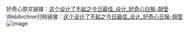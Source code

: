 好奇心原文链接：[这个设计了不起之今日最佳_设计_好奇心日报-胡莹 ](https://www.qdaily.com/articles/11343.html)
WebArchive归档链接：[这个设计了不起之今日最佳_设计_好奇心日报-胡莹 ](http://web.archive.org/web/20190623164325/https://www.qdaily.com/articles/11343.html)
![image](http://ww3.sinaimg.cn/large/007d5XDply1g3wgnenowvj30u0bcxe81)